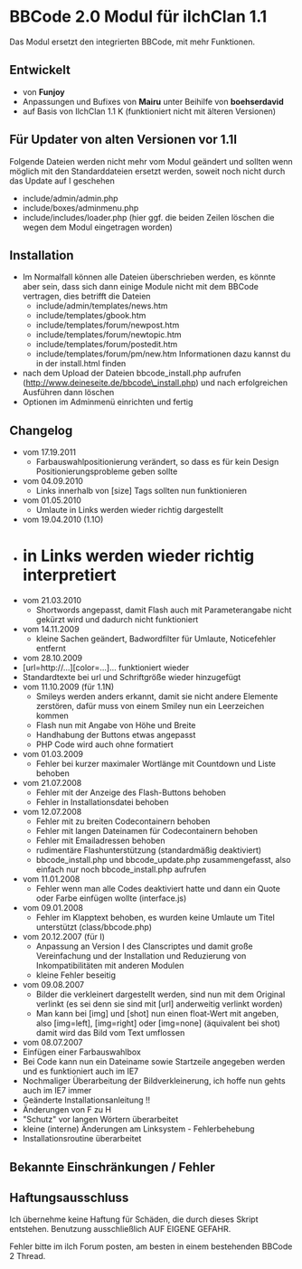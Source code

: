 # BBCode 2.0 Modul für ilchClan 1.1

Das Modul ersetzt den integrierten BBCode, mit mehr Funktionen.

## Entwickelt
- von **Funjoy**
- Anpassungen und Bufixes von **Mairu** unter Beihilfe von **boehserdavid**
- auf Basis von IlchClan 1.1 K (funktioniert nicht mit älteren Versionen)

## Für Updater von alten Versionen vor 1.1I
 Folgende Dateien werden nicht mehr vom Modul geändert und sollten wenn möglich
 mit den Standarddateien ersetzt werden, soweit noch nicht durch das Update auf I geschehen

- include/admin/admin.php
- include/boxes/adminmenu.php
- include/includes/loader.php (hier ggf. die beiden Zeilen löschen die wegen dem Modul eingetragen worden)
 
## Installation
- Im Normalfall können alle Dateien überschrieben werden, es könnte aber sein,
  dass sich dann einige Module nicht mit dem BBCode vertragen, dies betrifft die Dateien
  - include/admin/templates/news.htm
  - include/templates/gbook.htm
  - include/templates/forum/newpost.htm
  - include/templates/forum/newtopic.htm
  - include/templates/forum/postedit.htm
  - include/templates/forum/pm/new.htm
  Informationen dazu kannst du in der install.html finden
- nach dem Upload der Dateien bbcode\_install.php aufrufen (http://www.deineseite.de/bbcode\_install.php)
  und nach erfolgreichen Ausführen dann löschen
- Optionen im Adminmenü einrichten und fertig

## Changelog
- vom 17.19.2011
  - Farbauswahlpositionierung verändert, so dass es für kein Design Positionierungsprobleme geben sollte
- vom 04.09.2010
  - Links innerhalb von [size] Tags sollten nun funktionieren
- vom 01.05.2010
  - Umlaute in Links werden wieder richtig dargestellt
- vom 19.04.2010 (1.1O)
 - # in Links werden wieder richtig interpretiert
- vom 21.03.2010
  - Shortwords angepasst, damit Flash auch mit Parameterangabe nicht gekürzt wird und dadurch nicht funktioniert
- vom 14.11.2009
  - kleine Sachen geändert, Badwordfilter für Umlaute, Noticefehler entfernt
- vom 28.10.2009
 - [url=http://...][color=...]... funktioniert wieder
 - Standardtexte bei url und Schriftgröße wieder hinzugefügt
- vom 11.10.2009 (für 1.1N)
  - Smileys werden anders erkannt, damit sie nicht andere Elemente zerstören, dafür muss von einem Smiley nun ein Leerzeichen kommen
  - Flash nun mit Angabe von Höhe und Breite
  - Handhabung der Buttons etwas angepasst
  - PHP Code wird auch ohne <?(php) und ?> formatiert
- vom 01.03.2009
  - Fehler bei kurzer maximaler Wortlänge mit Countdown und Liste behoben
- vom 21.07.2008
  - Fehler mit der Anzeige des Flash-Buttons behoben
  - Fehler in Installationsdatei behoben
- vom 12.07.2008
  - Fehler mit zu breiten Codecontainern behoben
  - Fehler mit langen Dateinamen für Codecontainern behoben
  - Fehler mit Emailadressen behoben
  - rudimentäre Flashunterstützung (standardmäßig deaktiviert)
  - bbcode\_install.php und bbcode\_update.php zusammengefasst, also einfach nur noch bbcode\_install.php aufrufen
- vom 11.01.2008
  - Fehler wenn man alle Codes deaktiviert hatte und dann ein Quote oder Farbe einfügen wollte (interface.js)
- vom 09.01.2008
  - Fehler im Klapptext behoben, es wurden keine Umlaute um Titel unterstützt (class/bbcode.php)
- vom 20.12.2007 (für I)
  - Anpassung an Version I des Clanscriptes und damit große Vereinfachung und der Installation und
  Reduzierung von Inkompatibilitäten mit anderen Modulen
  - kleine Fehler beseitig
- vom 09.08.2007
  - Bilder die verkleinert dargestellt werden, sind nun mit dem Original verlinkt (es sei denn sie sind mit [url] anderweitig verlinkt worden)
  - Man kann bei [img] und [shot] nun einen float-Wert mit angeben, also [img=left], [img=right] oder [img=none] (äquivalent bei shot)
  damit wird das Bild vom Text umflossen
- vom 08.07.2007
 - Einfügen einer Farbauswahlbox
 - Bei Code kann nun ein Dateiname sowie Startzeile angegeben werden und es funktioniert auch im IE7
 - Nochmaliger Überarbeitung der Bildverkleinerung, ich hoffe nun gehts auch im IE7 immer
 - Geänderte Installationsanleitung !!
- Änderungen von F zu H
 - "Schutz" vor langen Wörtern überarbeitet
 - kleine (interne) Änderungen am Linksystem - Fehlerbehebung
 - Installationsroutine überarbeitet

## Bekannte Einschränkungen / Fehler

## Haftungsausschluss
Ich übernehme keine Haftung für Schäden, die durch dieses Skript entstehen.
Benutzung ausschließlich AUF EIGENE GEFAHR.

Fehler bitte im ilch Forum posten, am besten in einem bestehenden BBCode 2 Thread.

